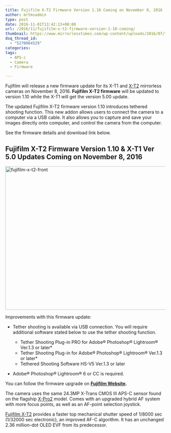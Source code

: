 ```yaml
---
title: Fujifilm X-T2 Firmware Version 1.10 Coming on November 8, 2016
author: mrtmsadmin
type: post
date: 2016-11-01T13:42:13+00:00
url: /2016/11/fujifilm-x-t2-firmware-version-1-10-coming/
thumbnail: https://www.mirrorlesstimes.com/wp-content/uploads/2016/07/fujifilm-x-t2-rear.jpg
dsq_thread_id:
  - "5270064529"
categories:
tags:
  - APS-c
  - Camera
  - Firmware

---
```

Fujifilm will release a new firmware update for its X-T1 and <a href="http://cameratimes.org/best-lenses-fujifilm-x-t2/" target="_blank">X-T2</a> mirrorless cameras on November 8, 2016. **Fujifilm X-T2 firmware** will be updated to version 1.10 while the X-T1 will get the version 5.00 update.

The updated Fujifilm X-T2 firmware version 1.10 introduces tethered shooting function. This new addon allows users to connect the camera to a computer via a USB cable. It also allows you to capture and save your images directly onto computer, and control the camera from the computer.

See the firmware details and download link below.<!--more-->

## Fujifilm X-T2 Firmware Version 1.10 & X-T1 Ver 5.0 Updates Coming on November 8, 2016

[<img class="aligncenter size-full wp-image-413" src="https://i1.wp.com/www.mirrorlesstimes.com/wp-content/uploads/2016/07/fujifilm-x-t2-front.jpg?resize=600%2C450&#038;ssl=1" alt="fujifilm-x-t2-front" width="600" height="450" srcset="https://i1.wp.com/www.mirrorlesstimes.com/wp-content/uploads/2016/07/fujifilm-x-t2-front.jpg?w=1200&ssl=1 1200w, https://i1.wp.com/www.mirrorlesstimes.com/wp-content/uploads/2016/07/fujifilm-x-t2-front.jpg?resize=300%2C225&ssl=1 300w, https://i1.wp.com/www.mirrorlesstimes.com/wp-content/uploads/2016/07/fujifilm-x-t2-front.jpg?resize=768%2C576&ssl=1 768w, https://i1.wp.com/www.mirrorlesstimes.com/wp-content/uploads/2016/07/fujifilm-x-t2-front.jpg?resize=1024%2C768&ssl=1 1024w" sizes="(max-width: 600px) 100vw, 600px" data-recalc-dims="1" />][1]

Improvements with this firmware update:

  * Tether shooting is available via USB connection. You will require additional software stated below to use the tether shooting function. 
      * Tether Shooting Plug-in PRO for Adobe® Photoshop® Lightroom® Ver.1.3 or later*
      * Tether Shooting Plug-in for Adobe® Photoshop® Lightroom® Ver.1.3 or later*
      * Tethered Shooting Software HS-V5 Ver.1.3 or later

* Adobe® Photoshop® Lightroom® 6 or CC is required.

You can follow the firmware upgrade on **<a href="http://www.fujifilm.com/support/digital_cameras/software/fw_table.html" target="_blank">Fujifilm Website</a>.**

The camera uses the same 24.3MP X-Trans CMOS III APS-C sensor found on the flagship [X-Pro2][2] model. Comes with an upgraded hybrid AF system with more focus points, as well as an AF-point selection joystick.

[Fujifilm X-T2][3] provides a faster top mechanical shutter speed of 1/8000 sec (1/32000 sec electronic), an improved AF-C algorithm. It has an unchanged 2.36 million-dot OLED EVF from its predecessor.

 [1]: https://i1.wp.com/www.mirrorlesstimes.com/wp-content/uploads/2016/07/fujifilm-x-t2-front.jpg?ssl=1
 [2]: http://www.dailycameranews.com/2016/01/fujifilm-x-pro2/
 [3]: https://www.mirrorlesstimes.com/2016/07/fujifilm-x-t2/